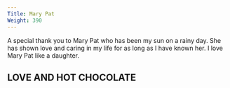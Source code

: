 ```yaml
---
Title: Mary Pat
Weight: 390
---
```


A special thank you to Mary Pat who has been my sun on a rainy day. She has shown love and caring in my life for as long as I have known her. I love Mary Pat like a daughter.

## LOVE AND HOT CHOCOLATE